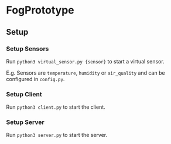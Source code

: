 # FogPrototype

## Setup

### Setup Sensors

Run ``python3 virtual_sensor.py {sensor}`` to start a virtual sensor.

E.g. Sensors are ``temperature``, ``humidity`` or ``air_quality`` and 
can be configured in `config.py`.


### Setup Client

Run ``python3 client.py`` to start the client.


### Setup Server

Run ``python3 server.py`` to start the server.